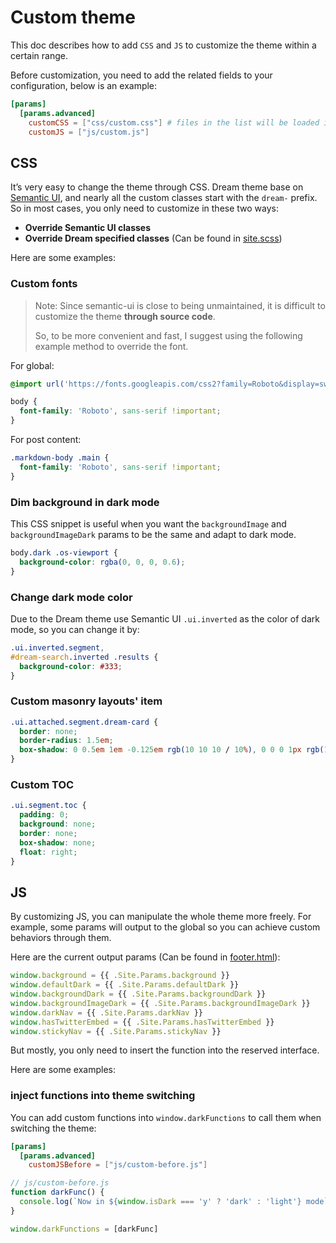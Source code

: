 # Custom theme

This doc describes how to add `CSS` and `JS` to customize the theme within a certain range.

Before customization, you need to add the related fields to your configuration, below is an example:

```toml
[params]
  [params.advanced]
    customCSS = ["css/custom.css"] # files in the list will be loaded in order
    customJS = ["js/custom.js"]
```

## CSS

It’s very easy to change the theme through CSS. Dream theme base on [Semantic UI](https://semantic-ui.com/), and nearly
all the custom classes start with the `dream-` prefix. So in most cases, you only need to customize in these two ways:

- **Override Semantic UI classes**
- **Override Dream specified classes** (Can be found in [site.scss](https://github.com/g1eny0ung/hugo-theme-dream/blob/master/src/sass/site.scss))

Here are some examples:

### Custom fonts

> Note: Since semantic-ui is close to being unmaintained, it is difficult to customize the theme **through source code**.
>
> So, to be more convenient and fast, I suggest using the following example method to override the font.

For global:

```css
@import url('https://fonts.googleapis.com/css2?family=Roboto&display=swap');

body {
  font-family: 'Roboto', sans-serif !important;
}
```

For post content:

```css
.markdown-body .main {
  font-family: 'Roboto', sans-serif !important;
}
```

### Dim background in dark mode

This CSS snippet is useful when you want the `backgroundImage` and `backgroundImageDark` params to be the same and adapt to dark mode.

```css
body.dark .os-viewport {
  background-color: rgba(0, 0, 0, 0.6);
}
```

### Change dark mode color

Due to the Dream theme use Semantic UI `.ui.inverted` as the color of dark mode, so you can change it by:

```css
.ui.inverted.segment,
#dream-search.inverted .results {
  background-color: #333;
}
```

### Custom masonry layouts' item

```css
.ui.attached.segment.dream-card {
  border: none;
  border-radius: 1.5em;
  box-shadow: 0 0.5em 1em -0.125em rgb(10 10 10 / 10%), 0 0 0 1px rgb(10 10 10 / 2%); /* Bulma Box */
}
```

### Custom TOC

```css
.ui.segment.toc {
  padding: 0;
  background: none;
  border: none;
  box-shadow: none;
  float: right;
}
```

## JS

By customizing JS, you can manipulate the whole theme more freely. For example, some params will output to the global
so you can achieve custom behaviors through them.

Here are the current output params (Can be found in [footer.html](https://github.com/g1eny0ung/hugo-theme-dream/blob/master/layouts/partials/footer.html)):

```js
window.background = {{ .Site.Params.background }}
window.defaultDark = {{ .Site.Params.defaultDark }}
window.backgroundDark = {{ .Site.Params.backgroundDark }}
window.backgroundImageDark = {{ .Site.Params.backgroundImageDark }}
window.darkNav = {{ .Site.Params.darkNav }}
window.hasTwitterEmbed = {{ .Site.Params.hasTwitterEmbed }}
window.stickyNav = {{ .Site.Params.stickyNav }}
```

But mostly, you only need to insert the function into the reserved interface.

Here are some examples:

### inject functions into theme switching

You can add custom functions into `window.darkFunctions` to call them when switching the theme:

```toml
[params]
  [params.advanced]
    customJSBefore = ["js/custom-before.js"]
```

```js
// js/custom-before.js
function darkFunc() {
  console.log(`Now in ${window.isDark === 'y' ? 'dark' : 'light'} mode`)
}

window.darkFunctions = [darkFunc]
```

